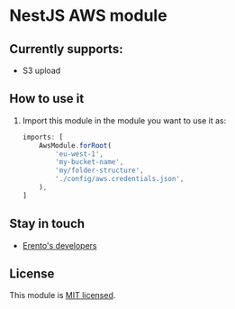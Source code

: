 # NestJS AWS module

## Currently supports:
 - S3 upload

## How to use it
1. Import this module in the module you want to use it as:
   
    ```ts
    imports: [
        AwsModule.forRoot(
            'eu-west-1',
            'my-bucket-name',
            'my/folder-structure',
            './config/aws.credentials.json',
        ),
    ]
    ```

## Stay in touch

* [Erento's developers](mailto:developers@erento.com) 

## License

This module is [MIT licensed](LICENSE.md).
